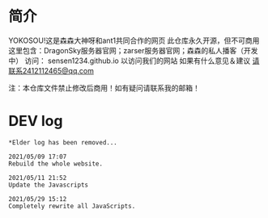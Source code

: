 # 简介
YOKOSOU!这是森森大神呀和ant1共同合作的网页
此仓库永久开源，但不可商用
这里包含：DragonSky服务器官网；zarser服务器官网；森森的私人播客（开发中）
访问： sensen1234.github.io    以访问我们的网站
如果有什么意见＆建议 请联系2412112465@qq.com

注：本仓库文件禁止修改后商用！如有疑问请联系我的邮箱！

# DEV log
```
*Elder log has been removed...

2021/05/09 17:07
Rebuild the whole website.

2021/05/11 21:52
Update the Javascripts

2021/05/29 15:12
Completely rewrite all JavaScripts.
```
